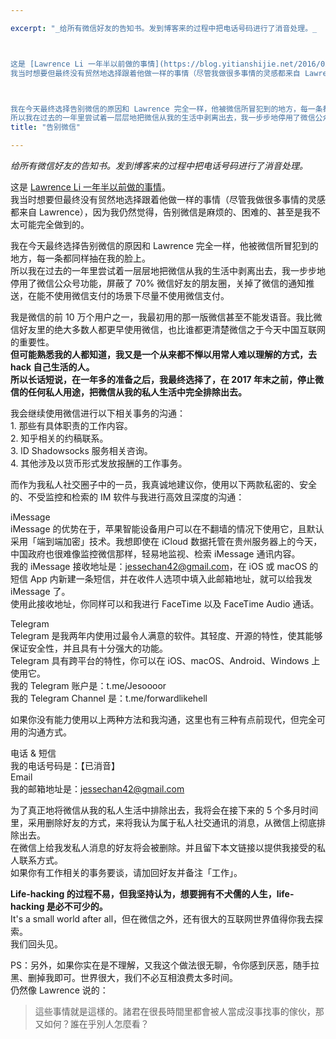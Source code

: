 ```yaml
---

excerpt: "_给所有微信好友的告知书。发到博客来的过程中把电话号码进行了消音处理。_



这是 [Lawrence Li 一年半以前做的事情](https://blog.yitianshijie.net/2016/02/21/byebye-wechat/)。  
我当时想要但最终没有贸然地选择跟着他做一样的事情（尽管我做很多事情的灵感都来自 Lawrence），因为我仍然觉得，告别微信是麻烦的、困难的、甚至是我不太可能完全做到的。



我在今天最终选择告别微信的原因和 Lawrence 完全一样，他被微信所冒犯到的地方，每一条都同样抽在我的脸上。  
所以我在过去的一年里尝试着一层层地把微信从我的生活中剥离出去，我一步步地停用了微信公众号功能，屏蔽了 70% 微信好友的朋友圈，关掉了微信的通知推送，在能不使用微信支付的场景下尽量不使用微信支付。"
title: "告别微信"

---
```



_给所有微信好友的告知书。发到博客来的过程中把电话号码进行了消音处理。_

这是 [Lawrence Li 一年半以前做的事情](https://blog.yitianshijie.net/2016/02/21/byebye-wechat/)。  
我当时想要但最终没有贸然地选择跟着他做一样的事情（尽管我做很多事情的灵感都来自 Lawrence），因为我仍然觉得，告别微信是麻烦的、困难的、甚至是我不太可能完全做到的。

我在今天最终选择告别微信的原因和 Lawrence 完全一样，他被微信所冒犯到的地方，每一条都同样抽在我的脸上。  
所以我在过去的一年里尝试着一层层地把微信从我的生活中剥离出去，我一步步地停用了微信公众号功能，屏蔽了 70% 微信好友的朋友圈，关掉了微信的通知推送，在能不使用微信支付的场景下尽量不使用微信支付。

我是微信的前 10 万个用户之一，我最初用的那一版微信甚至不能发语音。我比微信好友里的绝大多数人都更早使用微信，也比谁都更清楚微信之于今天中国互联网的重要性。  
**但可能熟悉我的人都知道，我又是一个从来都不惮以用常人难以理解的方式，去 hack 自己生活的人。**  
**所以长话短说，在一年多的准备之后，我最终选择了，在 2017 年末之前，停止微信的任何私人用途，把微信从我的私人生活中完全排除出去。**

我会继续使用微信进行以下相关事务的沟通：  
1\. 那些有具体职责的工作内容。  
2\. 知乎相关的约稿联系。  
3\. lD Shadowsocks 服务相关咨询。  
4\. 其他涉及以货币形式发放报酬的工作事务。

而作为我私人社交圈子中的一员，我真诚地建议你，使用以下两款私密的、安全的、不受监控和检索的 IM 软件与我进行高效且深度的沟通：

iMessage  
iMessage 的优势在于，苹果智能设备用户可以在不翻墙的情况下使用它，且默认采用「端到端加密」技术。我想即使在 iCloud 数据托管在贵州服务器上的今天，中国政府也很难像监控微信那样，轻易地监视、检索 iMessage 通讯内容。  
我的 iMessage 接收地址是：jessechan42@gmail.com，在 iOS 或 macOS 的短信 App 内新建一条短信，并在收件人选项中填入此邮箱地址，就可以给我发 iMessage 了。  
使用此接收地址，你同样可以和我进行 FaceTime 以及 FaceTime Audio 通话。

Telegram  
Telegram 是我两年内使用过最令人满意的软件。其轻度、开源的特性，使其能够保证安全性，并且具有十分强大的功能。  
Telegram 具有跨平台的特性，你可以在 iOS、macOS、Android、Windows 上使用它。  
我的 Telegram 账户是：t.me/Jesoooor  
我的 Telegram Channel 是：t.me/forwardlikehell

如果你没有能力使用以上两种方法和我沟通，这里也有三种有点前现代，但完全可用的沟通方式。

电话 & 短信  
我的电话号码是：【已消音】  
Email  
我的邮箱地址是：jessechan42@gmail.com

为了真正地将微信从我的私人生活中排除出去，我将会在接下来的 5 个多月时间里，采用删除好友的方式，来将我认为属于私人社交通讯的消息，从微信上彻底排除出去。  
在微信上给我发私人消息的好友将会被删除。并且留下本文链接以提供我接受的私人联系方式。  
如果你有工作相关的事务要谈，请加回好友并备注「工作」。

**Life-hacking 的过程不易，但我坚持认为，想要拥有不犬儒的人生，life-hacking 是必不可少的。**  
It's a small world after all，但在微信之外，还有很大的互联网世界值得你我去探索。  
我们回头见。

PS：另外，如果你实在是不理解，又我这个做法很无聊，令你感到厌恶，随手拉黑、删掉我即可。世界很大，我们不必互相浪费太多时间。  
仍然像 Lawrence 说的：

> 這些事情就是這樣的。諸君在很長時間里都會被人當成沒事找事的傢伙，那又如何？誰在乎別人怎麼看？